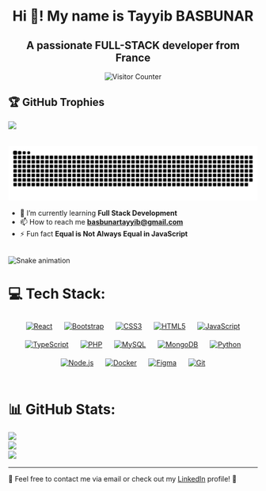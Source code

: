 <h1 align="center">Hi 👋! My name is Tayyib BASBUNAR</h1>

<h2 align="center">A passionate FULL-STACK developer from France </h2>

<div align="center">
  <img src="https://profile-counter.glitch.me/tayyib-b/count.svg?" alt="Visitor Counter" />
</div>

## 🏆 GitHub Trophies
![](https://github-profile-trophy.vercel.app/?username=tayyib-b&theme=radical&no-frame=false&no-bg=true&margin-w=4)

<br/>

<img src="https://raw.githubusercontent.com/HIBA-BEG/HIBA-BEG/output/snake.svg" alt="Snake animation" />


- 🌱 I’m currently learning **Full Stack Development**  
- 📫 How to reach me **basbunartayyib@gmail.com**  
- ⚡ Fun fact **Equal is Not Always Equal in JavaScript**  

<br/>

<img src="https://raw.githubusercontent.com/tayyib-b/tayyib-b/output/snake.svg" alt="Snake animation" />

<br/>

# 💻 Tech Stack:
<div align="center">  
<a href="https://reactjs.org/" target="_blank"><img style="margin: 10px" src="https://profilinator.rishav.dev/skills-assets/react-original-wordmark.svg" alt="React" height="40" /></a>  
<a href="https://getbootstrap.com/docs/3.4/javascript/" target="_blank"><img style="margin: 10px" src="https://profilinator.rishav.dev/skills-assets/bootstrap-plain.svg" alt="Bootstrap" height="40" /></a>  
<a href="https://www.w3schools.com/css/" target="_blank"><img style="margin: 10px" src="https://profilinator.rishav.dev/skills-assets/css3-original-wordmark.svg" alt="CSS3" height="40" /></a>  
<a href="https://en.wikipedia.org/wiki/HTML5" target="_blank"><img style="margin: 10px" src="https://profilinator.rishav.dev/skills-assets/html5-original-wordmark.svg" alt="HTML5" height="40" /></a>  
<a href="https://www.javascript.com/" target="_blank"><img style="margin: 10px" src="https://profilinator.rishav.dev/skills-assets/javascript-original.svg" alt="JavaScript" height="40" /></a>  
<a href="https://www.typescriptlang.org/" target="_blank"><img style="margin: 10px" src="https://profilinator.rishav.dev/skills-assets/typescript-original.svg" alt="TypeScript" height="40" /></a>  
<a href="https://www.php.net/" target="_blank"><img style="margin: 10px" src="https://profilinator.rishav.dev/skills-assets/php-original.svg" alt="PHP" height="40" /></a>  
<a href="https://www.mysql.com/" target="_blank"><img style="margin: 10px" src="https://profilinator.rishav.dev/skills-assets/mysql-original-wordmark.svg" alt="MySQL" height="40" /></a>  
<a href="https://www.mongodb.com/" target="_blank"><img style="margin: 10px" src="https://profilinator.rishav.dev/skills-assets/mongodb-original-wordmark.svg" alt="MongoDB" height="40" /></a>  
<a href="https://www.python.org/" target="_blank"><img style="margin: 10px" src="https://profilinator.rishav.dev/skills-assets/python-original.svg" alt="Python" height="40" /></a>  
<a href="https://nodejs.org/" target="_blank"><img style="margin: 10px" src="https://profilinator.rishav.dev/skills-assets/nodejs-original-wordmark.svg" alt="Node.js" height="40" /></a>  
<a href="https://www.docker.com/" target="_blank"><img style="margin: 10px" src="https://profilinator.rishav.dev/skills-assets/docker-original-wordmark.svg" alt="Docker" height="40" /></a>  
<a href="https://www.figma.com/" target="_blank"><img style="margin: 10px" src="https://profilinator.rishav.dev/skills-assets/figma-icon.svg" alt="Figma" height="40" /></a>  
<a href="https://git-scm.com/" target="_blank"><img style="margin: 10px" src="https://profilinator.rishav.dev/skills-assets/git-scm-icon.svg" alt="Git" height="40" /></a>  
</div>

<br/>

# 📊 GitHub Stats:
![](https://github-readme-stats.vercel.app/api?username=tayyib-b&theme=radical&hide_border=false&include_all_commits=true&count_private=true)  
![](https://github-readme-streak-stats.herokuapp.com/?user=tayyib-b&theme=radical&hide_border=false)  
![](https://github-readme-stats.vercel.app/api/top-langs/?username=tayyib-b&theme=radical&hide_border=false&include_all_commits=true&count_private=true&layout=compact)

---

💬 Feel free to contact me via email or check out my [LinkedIn](https://www.linkedin.com/in/tayyib-b) profile! 🚀
